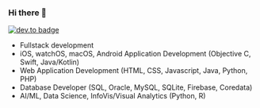 ### Hi there 👋

<!--
**MFarooqRajput/MFarooqRajput** is a ✨ _special_ ✨ repository because its `README.md` (this file) appears on your GitHub profile.

Here are some ideas to get you started:

- 🔭 I’m currently working on ...
- 🌱 I’m currently learning ...
- 👯 I’m looking to collaborate on ...
- 🤔 I’m looking for help with ...
- 💬 Ask me about ...
- 📫 How to reach me: ...
- 😄 Pronouns: ...
- ⚡ Fun fact: ...
-->


[![dev.to badge](https://img.shields.io/badge/LinkedIn-mfarooqrajput-blue?style=flat&logo=linkedin)](https://www.linkedin.com/in/mfarooqrajput/)

- Fullstack development
- iOS, watchOS, macOS, Android Application Development (Objective C, Swift, Java/Kotlin)
- Web Application Development (HTML, CSS, Javascript, Java, Python, PHP)
- Database Developer (SQL, Oracle, MySQL, SQLite, Firebase, Coredata)
- AI/ML, Data Science, InfoVis/Visual Analytics (Python, R)
